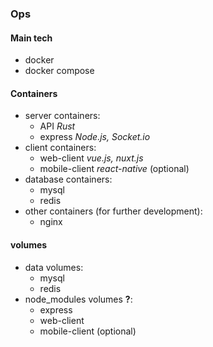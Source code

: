 ### Ops

#### Main tech

- docker
- docker compose

#### Containers

- server containers:
  - API _Rust_
  - express _Node.js, Socket.io_
- client containers:
  - web-client _vue.js, nuxt.js_
  - mobile-client _react-native_ (optional)
- database containers:
  - mysql
  - redis
- other containers (for further development):
  - nginx

#### volumes

- data volumes:
  - mysql
  - redis
- node_modules volumes **?**:
  - express
  - web-client
  - mobile-client (optional)
